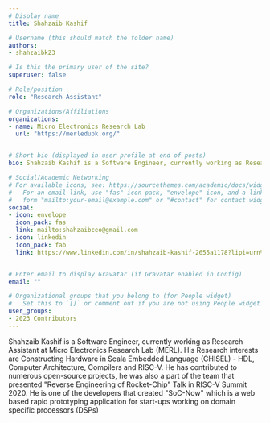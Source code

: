 ```yaml
---
# Display name
title: Shahzaib Kashif

# Username (this should match the folder name)
authors:
- shahzaibk23

# Is this the primary user of the site?
superuser: false

# Role/position
role: "Research Assistant"

# Organizations/Affiliations
organizations:
- name: Micro Electronics Research Lab
  url: "https://merledupk.org/"


# Short bio (displayed in user profile at end of posts)
bio: Shahzaib Kashif is a Software Engineer, currently working as Research Assistant at Micro Electronics Research Lab (MERL). His Research interests are Constructing Hardware in Scala Embedded Language (CHISEL) - HDL, Computer Architecture, Compilers and RISC-V.

# Social/Academic Networking
# For available icons, see: https://sourcethemes.com/academic/docs/widgets/#icons
#   For an email link, use "fas" icon pack, "envelope" icon, and a link in the
#   form "mailto:your-email@example.com" or "#contact" for contact widget.
social:
- icon: envelope
  icon_pack: fas
  link: mailto:shahzaibceo@gmail.com
- icon: linkedin
  icon_pack: fab
  link: https://www.linkedin.com/in/shahzaib-kashif-2655a1178?lipi=urn%3Ali%3Apage%3Ad_flagship3_profile_view_base_contact_details%3BBO2iwdDMQdezXuCcF3ax9A%3D%3D


# Enter email to display Gravatar (if Gravatar enabled in Config)
email: ""

# Organizational groups that you belong to (for People widget)
#   Set this to `[]` or comment out if you are not using People widget.  
user_groups:
- 2023 Contributors
---
```

Shahzaib Kashif is a Software Engineer, currently working as Research Assistant at Micro Electronics Research Lab (MERL). His Research interests are Constructing Hardware in Scala Embedded Language (CHISEL) - HDL, Computer Architecture, Compilers and RISC-V. He has contributed to numerous open-source projects, he was also a part of the team that presented "Reverse Engineering of Rocket-Chip" Talk in RISC-V Summit 2020. He is one of the developers that created "SoC-Now" which is a web based rapid prototyping application for start-ups working on domain specific processors (DSPs)
